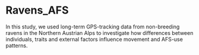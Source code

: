 # Ravens_AFS

In this study, we used long-term GPS-tracking data from non-breeding ravens in the Northern Austrian Alps to investigate how differences between individuals, traits and external factors influence movement and AFS-use patterns. 
